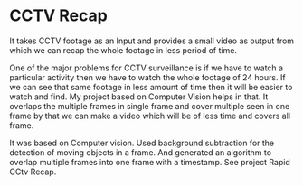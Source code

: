 # CCTV Recap

It takes CCTV footage as an Input and provides a small video as output from which we can recap the whole footage in less period of time.

One of the major problems for CCTV surveillance is if we have to watch a particular activity then we have to watch the whole footage of 24 hours. If we can see that same footage in less amount of time then it will be easier to watch and find. My project based on Computer Vision helps in that. It overlaps the multiple frames in single frame and cover multiple seen in one frame by that we can make a video which will be of less time and covers all frame.

It was based on Computer vision. Used background subtraction for the detection of moving objects in a frame. And generated an algorithm to overlap multiple frames into one frame with a timestamp. See project Rapid CCtv Recap.
